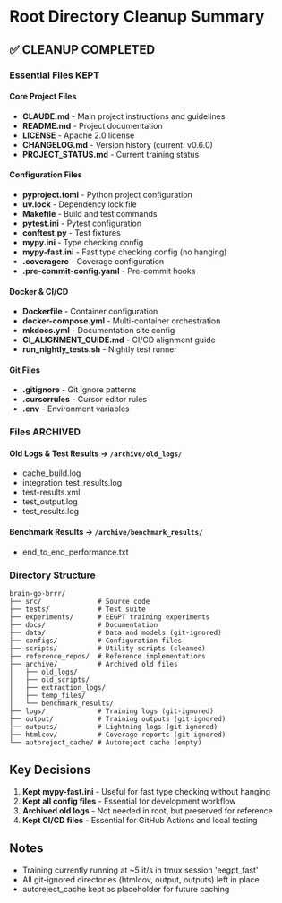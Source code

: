 # Root Directory Cleanup Summary

## ✅ CLEANUP COMPLETED

### Essential Files KEPT

#### Core Project Files
- **CLAUDE.md** - Main project instructions and guidelines
- **README.md** - Project documentation
- **LICENSE** - Apache 2.0 license
- **CHANGELOG.md** - Version history (current: v0.6.0)
- **PROJECT_STATUS.md** - Current training status

#### Configuration Files
- **pyproject.toml** - Python project configuration
- **uv.lock** - Dependency lock file
- **Makefile** - Build and test commands
- **pytest.ini** - Pytest configuration
- **conftest.py** - Test fixtures
- **mypy.ini** - Type checking config
- **mypy-fast.ini** - Fast type checking config (no hanging)
- **.coveragerc** - Coverage configuration
- **.pre-commit-config.yaml** - Pre-commit hooks

#### Docker & CI/CD
- **Dockerfile** - Container configuration
- **docker-compose.yml** - Multi-container orchestration
- **mkdocs.yml** - Documentation site config
- **CI_ALIGNMENT_GUIDE.md** - CI/CD alignment guide
- **run_nightly_tests.sh** - Nightly test runner

#### Git Files
- **.gitignore** - Git ignore patterns
- **.cursorrules** - Cursor editor rules
- **.env** - Environment variables

### Files ARCHIVED

#### Old Logs & Test Results → `/archive/old_logs/`
- cache_build.log
- integration_test_results.log
- test-results.xml
- test_output.log
- test_results.log

#### Benchmark Results → `/archive/benchmark_results/`
- end_to_end_performance.txt

### Directory Structure

```
brain-go-brrr/
├── src/              # Source code
├── tests/            # Test suite
├── experiments/      # EEGPT training experiments
├── docs/             # Documentation
├── data/             # Data and models (git-ignored)
├── configs/          # Configuration files
├── scripts/          # Utility scripts (cleaned)
├── reference_repos/  # Reference implementations
├── archive/          # Archived old files
│   ├── old_logs/
│   ├── old_scripts/
│   ├── extraction_logs/
│   ├── temp_files/
│   └── benchmark_results/
├── logs/             # Training logs (git-ignored)
├── output/           # Training outputs (git-ignored)
├── outputs/          # Lightning logs (git-ignored)
├── htmlcov/          # Coverage reports (git-ignored)
└── autoreject_cache/ # Autoreject cache (empty)
```

## Key Decisions

1. **Kept mypy-fast.ini** - Useful for fast type checking without hanging
2. **Kept all config files** - Essential for development workflow
3. **Archived old logs** - Not needed in root, but preserved for reference
4. **Kept CI/CD files** - Essential for GitHub Actions and local testing

## Notes

- Training currently running at ~5 it/s in tmux session 'eegpt_fast'
- All git-ignored directories (htmlcov, output, outputs) left in place
- autoreject_cache kept as placeholder for future caching